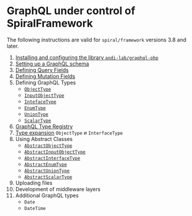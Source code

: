 # GraphQL under control of SpiralFramework

The following instructions are valid for `spiral/framework` versions 3.8 and later.

1. [Installing and configuring the library `andi-lab/graphql-php`](install.md)
2. [Setting up a GraphQL schema](configure.md)
3. [Defining Query Fields](query-filed.md)
4. [Defining Mutation Fields](mutation-field.md)
5. Defining GraphQL Types
    - [`ObjectType`](object-type.md)
    - [`InputObjectType`](input-object-type.md)
    - [`IntefaceType`](interface-type.md)
    - [`EnumType`](enum-type.md)
    - [`UnionType`](union-type.md)
    - [`ScalarType`](scalar-type.md)
6. [GraphQL Type Registry](type-registry.md)
7. [Type expansion](additional-field.md) `ObjectType` и `InterfaceType`
8. Using Abstract Classes
    - [`AbstractObjectType`](abstract-object-type.md)
    - [`AbstractInputObjectType`](abstract-input-object-type.md)
    - [`AbstractInterfaceType`](abstract-interface-type.md)
    - [`AbstractEnumType`](abstract-enum-type.md)
    - [`AbstractUnionType`](abstract-union-type.md)
    - [`AbstractScalarType`](abstract-scalar-type.md)
9. Uploading files
10. Development of middleware layers
11. Additional GraphQL types
    - `Date`
    - `DateTime`
